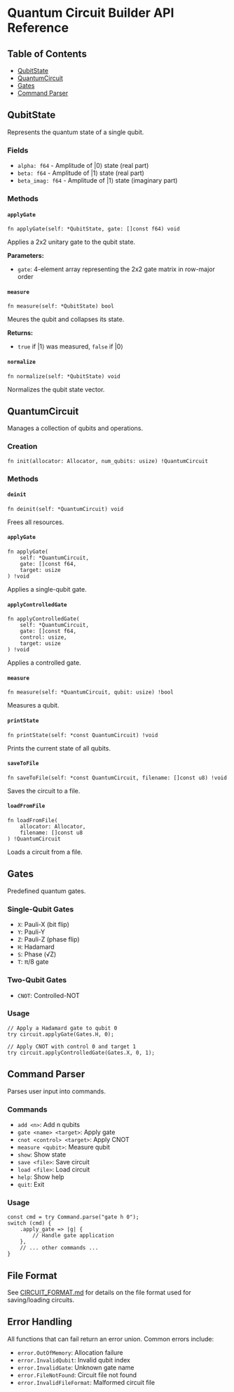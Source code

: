 # Quantum Circuit Builder API Reference

## Table of Contents
- [QubitState](#qubitstate)
- [QuantumCircuit](#quantumcircuit)
- [Gates](#gates)
- [Command Parser](#command-parser)

## QubitState

Represents the quantum state of a single qubit.

### Fields
- `alpha: f64` - Amplitude of |0⟩ state (real part)
- `beta: f64` - Amplitude of |1⟩ state (real part)
- `beta_imag: f64` - Amplitude of |1⟩ state (imaginary part)

### Methods

#### `applyGate`
```zig
fn applyGate(self: *QubitState, gate: []const f64) void
```
Applies a 2x2 unitary gate to the qubit state.

**Parameters:**
- `gate`: 4-element array representing the 2x2 gate matrix in row-major order

#### `measure`
```zig
fn measure(self: *QubitState) bool
```
Meures the qubit and collapses its state.

**Returns:**
- `true` if |1⟩ was measured, `false` if |0⟩

#### `normalize`
```zig
fn normalize(self: *QubitState) void
```
Normalizes the qubit state vector.

## QuantumCircuit

Manages a collection of qubits and operations.

### Creation
```zig
fn init(allocator: Allocator, num_qubits: usize) !QuantumCircuit
```

### Methods

#### `deinit`
```zig
fn deinit(self: *QuantumCircuit) void
```
Frees all resources.

#### `applyGate`
```zig
fn applyGate(
    self: *QuantumCircuit,
    gate: []const f64,
    target: usize
) !void
```
Applies a single-qubit gate.

#### `applyControlledGate`
```zig
fn applyControlledGate(
    self: *QuantumCircuit,
    gate: []const f64,
    control: usize,
    target: usize
) !void
```
Applies a controlled gate.

#### `measure`
```zig
fn measure(self: *QuantumCircuit, qubit: usize) !bool
```
Measures a qubit.

#### `printState`
```zig
fn printState(self: *const QuantumCircuit) !void
```
Prints the current state of all qubits.

#### `saveToFile`
```zig
fn saveToFile(self: *const QuantumCircuit, filename: []const u8) !void
```
Saves the circuit to a file.

#### `loadFromFile`
```zig
fn loadFromFile(
    allocator: Allocator,
    filename: []const u8
) !QuantumCircuit
```
Loads a circuit from a file.

## Gates

Predefined quantum gates.

### Single-Qubit Gates
- `X`: Pauli-X (bit flip)
- `Y`: Pauli-Y
- `Z`: Pauli-Z (phase flip)
- `H`: Hadamard
- `S`: Phase (√Z)
- `T`: π/8 gate

### Two-Qubit Gates
- `CNOT`: Controlled-NOT

### Usage
```zig
// Apply a Hadamard gate to qubit 0
try circuit.applyGate(Gates.H, 0);

// Apply CNOT with control 0 and target 1
try circuit.applyControlledGate(Gates.X, 0, 1);
```

## Command Parser

Parses user input into commands.

### Commands
- `add <n>`: Add n qubits
- `gate <name> <target>`: Apply gate
- `cnot <control> <target>`: Apply CNOT
- `measure <qubit>`: Measure qubit
- `show`: Show state
- `save <file>`: Save circuit
- `load <file>`: Load circuit
- `help`: Show help
- `quit`: Exit

### Usage
```zig
const cmd = try Command.parse("gate h 0");
switch (cmd) {
    .apply_gate => |g| {
        // Handle gate application
    },
    // ... other commands ...
}
```

## File Format

See [CIRCUIT_FORMAT.md](CIRCUIT_FORMAT.md) for details on the file format used for saving/loading circuits.

## Error Handling

All functions that can fail return an error union. Common errors include:
- `error.OutOfMemory`: Allocation failure
- `error.InvalidQubit`: Invalid qubit index
- `error.InvalidGate`: Unknown gate name
- `error.FileNotFound`: Circuit file not found
- `error.InvalidFileFormat`: Malformed circuit file
